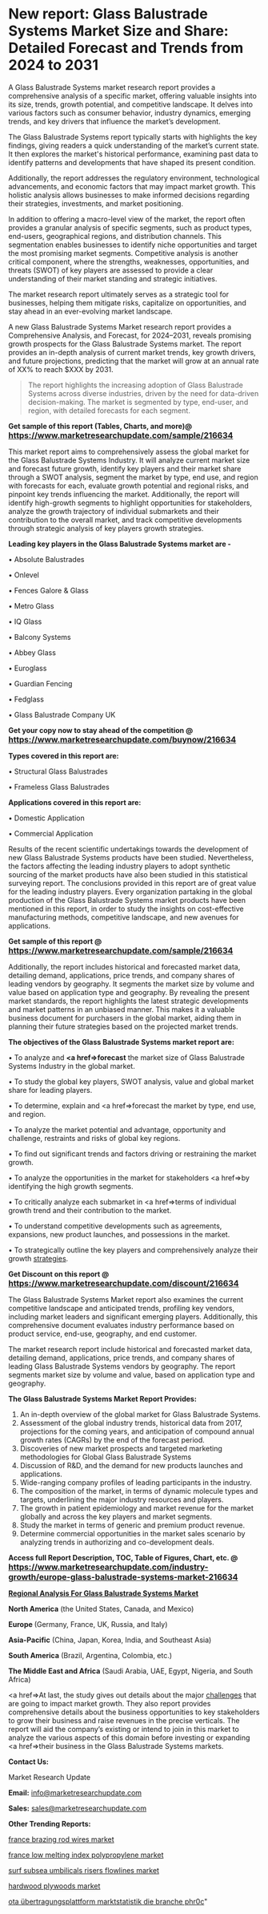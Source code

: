 # New report: Glass Balustrade Systems Market Size and Share: Detailed Forecast and Trends from 2024 to 2031

A Glass Balustrade Systems market research report provides a comprehensive analysis of a specific market, offering valuable insights into its size, trends, growth potential, and competitive landscape. It delves into various factors such as consumer behavior, industry dynamics, emerging trends, and key drivers that influence the market’s development. 

The Glass Balustrade Systems report typically starts with highlights the key findings, giving readers a quick understanding of the market’s current state. It then explores the market's historical performance, examining past data to identify patterns and developments that have shaped its present condition. 

Additionally, the report addresses the regulatory environment, technological advancements, and economic factors that may impact market growth. This holistic analysis allows businesses to make informed decisions regarding their strategies, investments, and market positioning.

In addition to offering a macro-level view of the market, the report often provides a granular analysis of specific segments, such as product types, end-users, geographical regions, and distribution channels. This segmentation enables businesses to identify niche opportunities and target the most promising market segments. Competitive analysis is another critical component, where the strengths, weaknesses, opportunities, and threats (SWOT) of key players are assessed to provide a clear understanding of their market standing and strategic initiatives. 

The market research report ultimately serves as a strategic tool for businesses, helping them mitigate risks, capitalize on opportunities, and stay ahead in an ever-evolving market landscape.

A new Glass Balustrade Systems Market research report provides a Comprehensive Analysis, and Forecast, for 2024–2031, reveals promising growth prospects for the Glass Balustrade Systems market. The report provides an in-depth analysis of current market trends, key growth drivers, and future projections, predicting that the market will grow at an annual rate of XX% to reach $XXX by 2031.

<blockquote class=""article-editor-content__blockquote"">The report highlights the increasing adoption of Glass Balustrade Systems across diverse industries, driven by the need for data-driven decision-making. The market is segmented by type, end-user, and region, with detailed forecasts for each segment.</blockquote>

<strong>Get sample of this report (Tables, Charts, and more)@ <a href=https://www.marketresearchupdate.com/sample/216634><font size=3 color=#0000ff>https://www.marketresearchupdate.com/sample/216634</font></a></strong>

This market report aims to comprehensively assess the global market for the Glass Balustrade Systems Industry. It will analyze current market size and forecast future growth, identify key players and their market share through a SWOT analysis, segment the market by type, end use, and region with forecasts for each, evaluate growth potential and regional risks, and pinpoint key trends influencing the market. Additionally, the report will identify high-growth segments to highlight opportunities for stakeholders, analyze the growth trajectory of individual submarkets and their contribution to the overall market, and track competitive developments through strategic analysis of key players growth strategies.

<strong>Leading key players in the Glass Balustrade Systems market are -</strong>

• Absolute Balustrades

• Onlevel

• Fences Galore & Glass

• Metro Glass

• IQ Glass

• Balcony Systems

• Abbey Glass

• Euroglass

• Guardian Fencing

• Fedglass

• Glass Balustrade Company UK

<strong>Get your copy now to stay ahead of the competition @ <a href=https://www.marketresearchupdate.com/buynow/216634><font size=3 color=#0000ff>https://www.marketresearchupdate.com/buynow/216634</font></a></strong>

<strong>Types covered in this report are:</strong>

• Structural Glass Balustrades

• Frameless Glass Balustrades

<strong>Applications covered in this report are:</strong>

• Domestic Application

• Commercial Application

Results of the recent scientific undertakings towards the development of new Glass Balustrade Systems products have been studied. Nevertheless, the factors affecting the leading industry players to adopt synthetic sourcing of the market products have also been studied in this statistical surveying report. The conclusions provided in this report are of great value for the leading industry players. Every organization partaking in the global production of the Glass Balustrade Systems market products have been mentioned in this report, in order to study the insights on cost-effective manufacturing methods, competitive landscape, and new avenues for applications.

<strong>Get sample of this report @ <a href=https://www.marketresearchupdate.com/sample/216634><font size=3 color=#0000ff>https://www.marketresearchupdate.com/sample/216634</font></a></strong>

Additionally, the report includes historical and forecasted market data, detailing demand, applications, price trends, and company shares of leading vendors by geography. It segments the market size by volume and value based on application type and geography. By revealing the present market standards, the report highlights the latest strategic developments and market patterns in an unbiased manner. This makes it a valuable business document for purchasers in the global market, aiding them in planning their future strategies based on the projected market trends.

<strong>The objectives of the Glass Balustrade Systems market report are:</strong>

• To analyze and <strong><a href=><strong>forecast</strong></a></strong> the market size of Glass Balustrade Systems Industry in the global market.

• To study the global key players, SWOT analysis, value and global market share for leading players.

• To determine, explain and <a href=>forecast</a> the market by type, end use, and region.

• To analyze the market potential and advantage, opportunity and challenge, restraints and risks of global key regions.

• To find out significant trends and factors driving or restraining the market growth.

• To analyze the opportunities in the market for stakeholders <a href=>by</a> identifying the high growth segments.

• To critically analyze each submarket in <a href=>terms</a> of individual growth trend and their contribution to the market.

• To understand competitive developments such as agreements, expansions, new product launches, and possessions in the market.

• To strategically outline the key players and comprehensively analyze their growth <a href=ASDF881288>strategies</a>.

<strong>Get Discount on this report @ <a href=https://www.marketresearchupdate.com/discount/216634><font size=3 color=#0000ff>https://www.marketresearchupdate.com/discount/216634</font></a></strong>

The Glass Balustrade Systems Market report also examines the current competitive landscape and anticipated trends, profiling key vendors, including market leaders and significant emerging players. Additionally, this comprehensive document evaluates industry performance based on product service, end-use, geography, and end customer.

The market research report include historical and forecasted market data, detailing demand, applications, price trends, and company shares of leading Glass Balustrade Systems vendors by geography. The report segments market size by volume and value, based on application type and geography.

<strong>The Glass Balustrade Systems Market Report Provides:</strong>
<ol>
  <li>An in-depth overview of the global market for Glass Balustrade Systems.</li>
  <li>Assessment of the global industry trends, historical data from 2017, projections for the coming years, and anticipation of compound annual growth rates (CAGRs) by the end of the forecast period.</li>
  <li>Discoveries of new market prospects and targeted marketing methodologies for Global Glass Balustrade Systems</li>
  <li>Discussion of R&amp;D, and the demand for new products launches and applications.</li>
  <li>Wide-ranging company profiles of leading participants in the industry.</li>
  <li>The composition of the market, in terms of dynamic molecule types and targets, underlining the major industry resources and players.</li>
  <li>The growth in patient epidemiology and market revenue for the market globally and across the key players and market segments.</li>
  <li>Study the market in terms of generic and premium product revenue.</li>
  <li>Determine commercial opportunities in the market sales scenario by analyzing trends in authorizing and co-development deals.</li>
</ol>

<strong>Access full Report Description, TOC, Table of Figures, Chart, etc. @ <a href=https://www.marketresearchupdate.com/industry-growth/europe-glass-balustrade-systems-market-216634><font size=3 color=#0000ff>https://www.marketresearchupdate.com/industry-growth/europe-glass-balustrade-systems-market-216634</font></a></strong>

<strong><u><b>Regional Analysis For Glass Balustrade Systems Market</b></u></strong>

<strong><b>North America</b></strong> (the United States, Canada, and Mexico)

<strong><b>Europe </b></strong>(Germany, France, UK, Russia, and Italy)

<strong><b>Asia-Pacific</b></strong> (China, Japan, Korea, India, and Southeast Asia)

<strong><b>South America</b></strong> (Brazil, Argentina, Colombia, etc.)

<strong><b>The Middle East and Africa</b></strong> (Saudi Arabia, UAE, Egypt, Nigeria, and South Africa)

<a href=>At last,</a> the study gives out details about the major <a href=ASDF991299>challenges</a> that are going to impact market growth. They also report provides comprehensive details about the business opportunities to key stakeholders to grow their business and raise revenues in the precise verticals. The report will aid the company’s existing or intend to join in this market to analyze the various aspects of this domain before investing or expanding <a href=>their</a> business in the Glass Balustrade Systems markets.

<strong>Contact Us:</strong>

Market Research Update

<strong>Email:</strong> info@marketresearchupdate.com

<strong>Sales:</strong> sales@marketresearchupdate.com

<strong>Other Trending Reports:</strong>

<a href=https://www.linkedin.com/pulse/france-brazing-rod-wires-market-application-price-trends-cvthf/>france brazing rod wires market</a>

<a href=https://www.linkedin.com/pulse/france-low-melting-index-polypropylene-market-application-mfr5f/>france low melting index polypropylene market</a>

<a href=https://www.linkedin.com/pulse/surf-subsea-umbilicals-risers-flowlines-market-5qmec/>surf subsea umbilicals risers flowlines market</a>

<a href=https://www.linkedin.com/pulse/hardwood-plywoods-market-trends-leading-products-regional-brapc/>hardwood plywoods market</a>

<a href=https://www.linkedin.com/pulse/ota-übertragungsplattform-marktstatistik-die-branche-phr0c/>ota übertragungsplattform marktstatistik die branche phr0c</a>"
